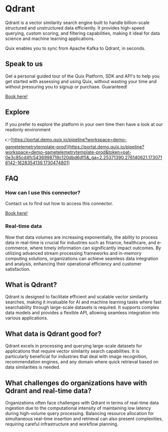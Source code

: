 <!--[tech-name]-->
# Qdrant

<!--[blurb-about-tech]-->
Qdrant is a vector similarity search engine built to handle billion-scale structured and unstructured data efficiently. It provides high-speed querying, custom scoring, and filtering capabilities, making it ideal for data science and machine learning applications.

Quix enables you to sync from Apache Kafka <span id="to_or_from">to</span> <span id="techname">Qdrant</span>, in seconds.

## Speak to us

Get a personal guided tour of the Quix Platform, SDK and API's to help you get started with assessing and using Quix, without wasting your time and without pressuring you to signup or purchase. Guaranteed!

[Book here!](https://quix.io/book-a-demo)


## Explore

If you prefer to explore the platform in your own time then have a look at our readonly environment

👉[https://portal.demo.quix.io/pipeline?workspace=demo-gametelemetrytemplate-prod](https://portal.demo.quix.io/pipeline?workspace=demo-gametelemetrytemplate-prod&token=pat-0e3c85cd4fc5436998718c120dbd6df5&_ga=2.25371390.276140621.1730716142-1628354139.1730474801)


## FAQ 

### How can I use this connector?

Contact us to find out how to access this connector.

[Book here!](https://quix.io/book-a-demo)

### Real-time data

Now that data volumes are increasing exponentially, the ability to process data in real-time is crucial for industries such as finance, healthcare, and e-commerce, where timely information can significantly impact outcomes. By utilizing advanced stream processing frameworks and in-memory computing solutions, organizations can achieve seamless data integration and analysis, enhancing their operational efficiency and customer satisfaction.

## What is <span id="techname">Qdrant</span>?

<!--[tech-seo-text]-->
Qdrant is designed to facilitate efficient and scalable vector similarity searches, making it invaluable for AI and machine learning tasks where fast searchability through large-scale datasets is required. It supports complex data models and provides a flexible API, allowing seamless integration into various applications.

## What data is <span id="techname">Qdrant</span> good for?

<!--[tech-data-seo-text]-->
Qdrant excels in processing and querying large-scale datasets for applications that require vector similarity search capabilities. It is particularly beneficial for industries that deal with image recognition, recommendation engines, and any domain where quick retrieval based on data similarities is needed.

## What challenges do organizations have with <span id="techname">Qdrant</span> and real-time data?

<!--[tech-challenges-seo-text]-->
Organizations often face challenges with Qdrant in terms of real-time data ingestion due to the computational intensity of maintaining low latency during high-volume query processing. Balancing resource allocation for simultaneous real-time insertion and retrieval can also present complexities, requiring careful infrastructure and workflow planning.